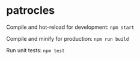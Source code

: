 # patrocles

Compile and hot-reload for development: `npm start`

Compile and minify for production: `npm run build`

Run unit tests: `npm test`
